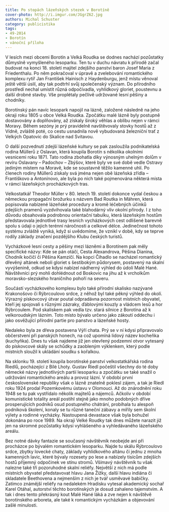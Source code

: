 ```yaml
---
title: Po stopách lázeňských stezek v Borotíně
cover-photo: http://i.imgur.com/JGgrZ62.jpg
authors: Michal Schuster
category: publicistika
tags: 
- 49-2014
- Borotín
- vánoční příloha
---
```

V lesích mezi obcemi Borotín a Velká Roudka se dodnes nachází pozůstatky důmyslně vymyšleného lesoparku. Ten tu v duchu návratu k přírodě začal budovat na konci 18. století majitel zdejšího panství baron Josef Maria z Friedenthalu. Po něm pokračoval v úpravě a zvelebování romantického komplexu rytíř Jan František Hainisch z Haydenburgu, jenž místu věnoval ještě větší úsilí, aby tak podtrhl svůj společenský význam. Do přírodního prostředí nechal umístit různá odpočívadla, vyhlídkový gloriet, poustevnu a další drobné stavby. Vše proplétaly pečlivě udržované lesní pěšiny a chodníky. 

Borotínský pán navíc lesopark napojil na lázně, založené následně na jeho okraji roku 1805 u obce Velká Roudka. Zpočátku malé lázně byly postupně dostavovány a doplňovány, až získaly široký věhlas a oblibu nejen v rámci Moravy. Během sezóny je prý pravidelně navštěvovaly stovky hostů až z Vídně, zvláště poté, co cestu usnadnila nově vybudovaná železniční trať z Velkých Opatovic do Skalice nad Svitavou.

O další pozvednutí zdejší lázeňské kultury se pak zasloužila podnikatelská rodina Müllerů z Oslavan, která koupila Borotín s několika okolními vesnicemi roku 1871. Tato rodina zbohatla díky výnosným uhelným dolům v revíru Oslavany – Padochov – Zbýšov, které byly ve své době vedle Ostravy jediným místem na Moravě, kde se soustavně těžilo kamenné uhlí. Po členech rodiny Müllerů získaly svá jména nejen obě lázeňská zřídla – Františkovo a Antonínovo, ale byla po nich také pojmenována některá místa v rámci lázeňských procházkových tras.

Velkostatkář Theodor Müller v 80. letech 19. století dokonce vydal českou a německou propagační brožurku s názvem Bad Routka in Mähren, která popisovala nabízené lázeňské procedury a kromě léčebných účinků zdejších pramenů vyzdvihovala také blahodárný vliv okolní přírody. I z toho důvodu obsahovala podrobnou orientační tabulku, která lázeňským hostům představovala jednotlivé trasy lesních vycházkových cest odlišené barevně spolu s údaji o jejich terénní náročnosti a celkové délce. Jedinečnost tohoto systému zvláště vyniká, když si uvědomíme, že vznikl v době, kdy se teprve rodily základy značení pozdějšího Klubu českých turistů.

Vycházkové lesní cesty a pěšiny mezi lázněmi a Borotínem pak měly specifické názvy: Kde se pán otáčí, Cesta Alexandrova, Pěšina Dianina, Chodník kočičí či Pěšina Kamzičí. Na kopci Čihadlo se nacházel romantický dřevěný altánek neboli gloriet s šestibokým půdorysem, postavený na skalní vyvýšenině, odkud se kdysi nabízel nádherný výhled do údolí Malé Hané. Návštěvníci prý mohli dohlédnout od Boskovic na jihu až k vrcholkům moravsko-slezského hraničního pohoří na severu.

Součástí vycházkového komplexu bylo také přírodní skalisko nazývané Krakonošovo či Rýbrcoulovo srdce, z něhož byl také pěkný výhled do okolí. Výrazný pískovcový útvar poutal odpradávna pozornost místních obyvatel, kteří jej spojovali s různými zázraky, ďáblovými kouzly a vládcem lesů a hor Rýbrcoulem. Pod skaliskem pak vedla tzv. stará silnice z Borotína až k velkoroudským lázním. Toto místo bývalo určeno jako zákoutí oddechu i jako osvěžující přírodní partie pro panstvo a lázeňské hosty.

Nedaleko byla ze dřeva postavena Výří chata. Prý se v ní kdysi připravovalo občerstvení při panských honech, na což upomíná lidový název kocheňka (kuchyňka). Dnes tu však najdeme již jen otevřený podzemní otvor vytesaný do pískovcové skály se schůdky a zaobleným výklenkem, který podle místních sloužil k ukládání soudku s kořalkou.

Na sklonku 19. století koupila borotínské panství velkostatkářská rodina Riedlů, pocházející z Bílé Lhoty. Gustav Riedl počeštil všechny do té doby německé názvy jednotlivých partií lesoparku a zpočátku se také snažil o udržování romantického areálu a provoz lázní. V období první československé republiky však o lázně znatelně poklesl zájem, a tak je Riedl roku 1924 prodal Pozemkovému ústavu v Olomouci. Až do znárodnění roku 1948 se tu pak vystřídalo několik majitelů a nájemců. Ačkoliv v období komunistické totality areál postihl stejně jako mnoho podobných dříve prosperujících podniků osud postupného chátrání, probíhala tu alespoň podniková školení, konaly se tu různé taneční zábavy a mířily sem školní výlety a rodinné vycházky. Nastoupená devastace však byla bohužel dokonána po roce 1989. Na okraji Velké Roudky tak dnes můžete narazit již jen na skromné pozůstatky kdysi vyhlášeného a vyhledávaného lázeňského areálu.  

Bez notné dávky fantazie se současný návštěvník neobejde ani při procházce po bývalém romantickém lesoparku. Najde tu skálu Rýbrcoulovo srdce, zbytky lovecké chaty, základy vyhlídkového altánu či jednu z mnoha kamenných lavic, které bývaly rozesety po lese a nabízely tisícům zdejších hostů příjemný odpočinek ve stínu stromů. Všímavý návštěvník tu však nalezne také tři pozoruhodné skalní reliéfy. Největší z nich má podle místních obyvatel představovat hlavu Jana Žižky, další hlavu indiána či skladatele Beethovena a nejmenším z nich je tvář usměvavé babičky. Zatímco známější reliéfy na nedalekém Hradisku vytesal akademický sochař Karel Otáhal, autorství těchto borotínských je dosud zahaleno tajemstvím.  A tak i dnes tento překrásný kout Malé Hané láká a zve nejen k návštěvě borotínského arboreta, ale také k romantickým vycházkám a objevování zašlé minulosti.




